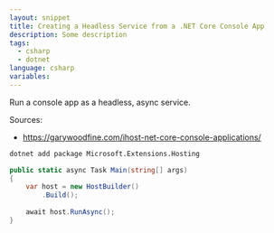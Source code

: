 ```yaml
---
layout: snippet
title: Creating a Headless Service from a .NET Core Console App
description: Some description
tags:
  - csharp
  - dotnet
language: csharp
variables:
---
```


Run a console app as a headless, async service.

Sources:

* <https://garywoodfine.com/ihost-net-core-console-applications/>

```bash
dotnet add package Microsoft.Extensions.Hosting
```

```csharp
public static async Task Main(string[] args)
{
    var host = new HostBuilder()
        .Build();
 
    await host.RunAsync();
}
```